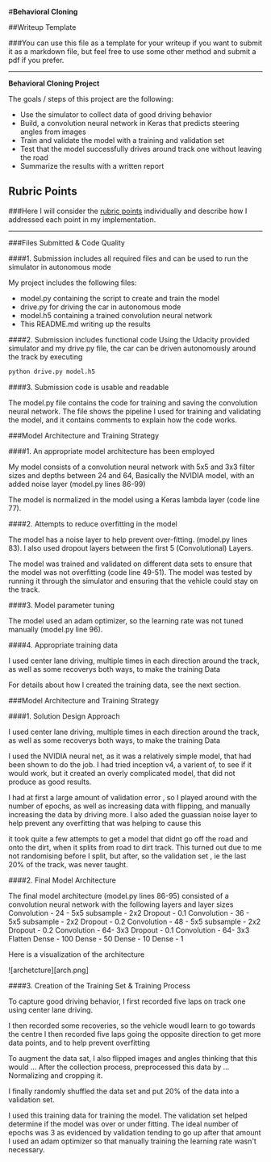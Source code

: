 #**Behavioral Cloning** 

##Writeup Template

###You can use this file as a template for your writeup if you want to submit it as a markdown file, but feel free to use some other method and submit a pdf if you prefer.

---

**Behavioral Cloning Project**

The goals / steps of this project are the following:
* Use the simulator to collect data of good driving behavior
* Build, a convolution neural network in Keras that predicts steering angles from images
* Train and validate the model with a training and validation set
* Test that the model successfully drives around track one without leaving the road
* Summarize the results with a written report



## Rubric Points
###Here I will consider the [rubric points](https://review.udacity.com/#!/rubrics/432/view) individually and describe how I addressed each point in my implementation.  

---
###Files Submitted & Code Quality

####1. Submission includes all required files and can be used to run the simulator in autonomous mode

My project includes the following files:
* model.py containing the script to create and train the model
* drive.py for driving the car in autonomous mode
* model.h5 containing a trained convolution neural network 
* This README.md writing up the results

####2. Submission includes functional code
Using the Udacity provided simulator and my drive.py file, the car can be driven autonomously around the track by executing 
```sh
python drive.py model.h5
```

####3. Submission code is usable and readable

The model.py file contains the code for training and saving the convolution neural network. The file shows the pipeline I used for training and validating the model, and it contains comments to explain how the code works.

###Model Architecture and Training Strategy

####1. An appropriate model architecture has been employed

My model consists of a convolution neural network with 5x5 and 3x3 filter sizes and depths between 24 and 64, Basically the NVIDIA model, with an added noise layer (model.py lines 86-99) 

The model  is normalized in the model using a Keras lambda layer (code line 77). 

####2. Attempts to reduce overfitting in the model

The model has a noise layer to help prevent over-fitting. (model.py lines 83). 
I also used dropout layers between the first 5 (Convolutional) Layers.

The model was trained and validated on different data sets to ensure that the model was not overfitting (code line 49-51). The model was tested by running it through the simulator and ensuring that the vehicle could stay on the track.

####3. Model parameter tuning

The model used an adam optimizer, so the learning rate was not tuned manually (model.py line 96).

####4. Appropriate training data

I used center lane driving, multiple times in each direction around the track, as well as some recoverys both ways, to make the training Data

For details about how I created the training data, see the next section. 

###Model Architecture and Training Strategy

####1. Solution Design Approach

I used center lane driving, multiple times in each direction around the track, as well as some recoverys both ways, to make the training Data

I used the NVIDIA neural net, as it was a relatively simple model, that had been shown to do the job.
I had tried inception v4, a varient of, to see if it would work, but it created an overly complicated model, that did not produce as good results.

I had at first a large amount of validation error , so I played around with the number of epochs, as well as increasing data with flipping, and manually increasing the data by driving more. I also aded the guassian noise layer to help prevent any overfitting that was helping to cause this

it took quite a few attempts to get a model that didnt go off the road and onto the dirt, when it splits from road to dirt track. This turned out due to me not randomising before I split, but after, so the validation set , ie the last 20% of the track, was never taught.

####2. Final Model Architecture

The final model architecture (model.py lines 86-95) consisted of a convolution neural network with the following layers and layer sizes 
Convolution - 24 - 5x5 subsample - 2x2
Dropout - 0.1
Convolution - 36 - 5x5 subsample - 2x2
Dropout - 0.2
Convolution - 48 - 5x5 subsample - 2x2
Dropout - 0.2
Convolution -  64- 3x3 
Dropout - 0.1
Convolution -  64- 3x3 
Flatten
Dense - 100
Dense - 50
Dense - 10
Dense - 1



Here is a visualization of the architecture


![archetcture][arch.png]

####3. Creation of the Training Set & Training Process

To capture good driving behavior, I first recorded five laps on track one using center lane driving. 

I then recorded some recoveries, so the vehicle woudl learn to go towards the centre 
I then recorded five laps going the opposite direction to get more data points, and to help prevent overfitting


To augment the data sat, I also flipped images and angles thinking that this would ... 
After the collection process,  preprocessed this data by ... Normalizing and cropping it.


I finally randomly shuffled the data set and put 20% of the data into a validation set. 

I used this training data for training the model. The validation set helped determine if the model was over or under fitting. The ideal number of epochs was 3 as evidenced by validation tending to go up after that amount I used an adam optimizer so that manually training the learning rate wasn't necessary.
